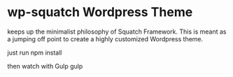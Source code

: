 # wp-squatch Wordpress Theme

keeps up the minimalist philosophy of Squatch Framework. This is meant as a jumping off point to create a highly customized Wordpress theme. 

just run 
    npm install

then watch with Gulp
    gulp
